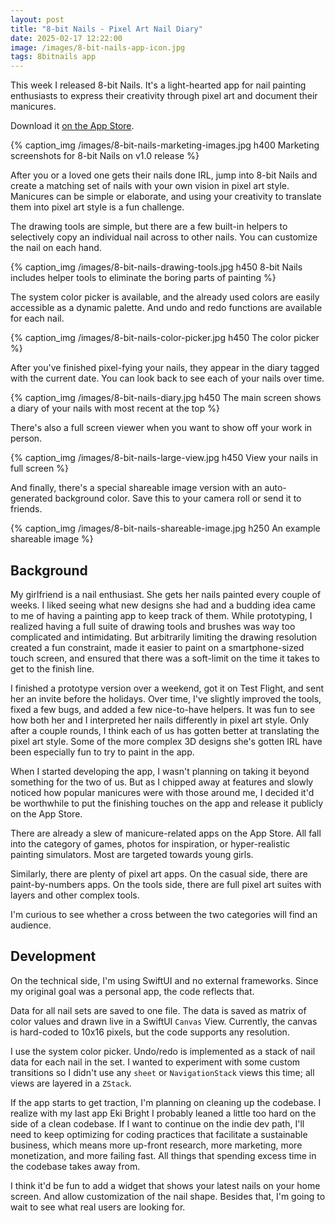 ```yaml
---
layout: post
title: "8-bit Nails - Pixel Art Nail Diary"
date: 2025-02-17 12:22:00
image: /images/8-bit-nails-app-icon.jpg
tags: 8bitnails app
---
```


This week I released 8-bit Nails. It's a light-hearted app for nail painting enthusiasts to express their creativity through pixel art and document their manicures.

Download it [on the App Store](https://apps.apple.com/us/app/8-bit-nails/id6737764793).

{% caption_img /images/8-bit-nails-marketing-images.jpg h400 Marketing screenshots for 8-bit Nails on v1.0 release %}

After you or a loved one gets their nails done IRL, jump into 8-bit Nails and create a matching set of nails with your own vision in pixel art style. Manicures can be simple or elaborate, and using your creativity to translate them into pixel art style is a fun challenge.

The drawing tools are simple, but there are a few built-in helpers to selectively copy an individual nail across to other nails. You can customize the nail on each hand.

{% caption_img /images/8-bit-nails-drawing-tools.jpg h450 8-bit Nails includes helper tools to eliminate the boring parts of painting %}

The system color picker is available, and the already used colors are easily accessible as a dynamic palette. And undo and redo functions are available for each nail.

{% caption_img /images/8-bit-nails-color-picker.jpg h450 The color picker %}

After you've finished pixel-fying your nails, they appear in the diary tagged with the current date. You can look back to see each of your nails over time.

{% caption_img /images/8-bit-nails-diary.jpg h450 The main screen shows a diary of your nails with most recent at the top %}

There's also a full screen viewer when you want to show off your work in person.

{% caption_img /images/8-bit-nails-large-view.jpg h450 View your nails in full screen %}

And finally, there's a special shareable image version with an auto-generated background color. Save this to your camera roll or send it to friends.

{% caption_img /images/8-bit-nails-shareable-image.jpg h250 An example shareable image %}

## Background

My girlfriend is a nail enthusiast. She gets her nails painted every couple of weeks. I liked seeing what new designs she had and a budding idea came to me of having a painting app to keep track of them. While prototyping, I realized having a full suite of drawing tools and brushes was way too complicated and intimidating. But arbitrarily limiting the drawing resolution created a fun constraint, made it easier to paint on a smartphone-sized touch screen, and ensured that there was a soft-limit on the time it takes to get to the finish line.

I finished a prototype version over a weekend, got it on Test Flight, and sent her an invite before the holidays. Over time, I've slightly improved the tools, fixed a few bugs, and added a few nice-to-have helpers. It was fun to see how both her and I interpreted her nails differently in pixel art style. Only after a couple rounds, I think each of us has gotten better at translating the pixel art style. Some of the more complex 3D designs she's gotten IRL have been especially fun to try to paint in the app.

When I started developing the app, I wasn't planning on taking it beyond something for the two of us. But as I chipped away at features and slowly noticed how popular manicures were with those around me, I decided it'd be worthwhile to put the finishing touches on the app and release it publicly on the App Store.

There are already a slew of manicure-related apps on the App Store. All fall into the category of games, photos for inspiration, or hyper-realistic painting simulators. Most are targeted towards young girls.

Similarly, there are plenty of pixel art apps. On the casual side, there are paint-by-numbers apps. On the tools side, there are full pixel art suites with layers and other complex tools.

I'm curious to see whether a cross between the two categories will find an audience.

## Development

On the technical side, I'm using SwiftUI and no external frameworks. Since my original goal was a personal app, the code reflects that.

Data for all nail sets are saved to one file. The data is saved as matrix of color values and drawn live in a SwiftUI `Canvas` View. Currently, the canvas is hard-coded to 10x16 pixels, but the code supports any resolution.

I use the system color picker. Undo/redo is implemented as a stack of nail data for each nail in the set. I wanted to experiment with some custom transitions so I didn't use any `sheet` or `NavigationStack` views this time; all views are layered in a `ZStack`.

If the app starts to get traction, I'm planning on cleaning up the codebase. I realize with my last app Eki Bright I probably leaned a little too hard on the side of a clean codebase. If I want to continue on the indie dev path, I'll need to keep optimizing for coding practices that facilitate a sustainable business, which means more up-front research, more marketing, more monetization, and more failing fast. All things that spending excess time in the codebase takes away from.

I think it'd be fun to add a widget that shows your latest nails on your home screen. And allow customization of the nail shape. Besides that, I'm going to wait to see what real users are looking for.

